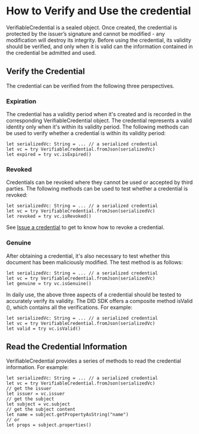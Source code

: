 # How to Verify and Use the credential

VerifiableCredential is a sealed object. Once created, the credential is protected by the issuer’s signature and cannot be modified - any modification will destroy its integrity. Before using the credential, its validity should be verified, and only when it is valid can the information contained in the credential be admitted and used.

## Verify the Credential

The credential can be verified from the following three perspectives.

### Expiration

The credential has a validity period when it's created and is recorded in the corresponding VerifiableCredential object. The credential represents a valid identity only when it's within its validity period. The following methods can be used to verify whether a credential is within its validity period:

```
let serializedVc: String = ... // a serialized credential
let vc = try VerifiableCredential.fromJson(serializedVc)
let expired = try vc.isExpired()
```

### Revoked

Credentials can be revoked where they cannot be used or accepted by third parties. The following methods can be used to test whether a credential is revoked:

```
let serializedVc: String = ... // a serialized credential
let vc = try VerifiableCredential.fromJson(serializedVc)
let revoked = try vc.isRevoked()
```

See [Issue a credential](publish-credential.md) to get to know how to revoke a credential.

### Genuine

After obtaining a credential, it's also necessary to test whether this document has been maliciously modified. The test method is as follows:

```
let serializedVc: String = ... // a serialized credential
let vc = try VerifiableCredential.fromJson(serializedVc)
let genuine = try vc.isGenuine()
```

In daily use, the above three aspects of a credential should be tested to accurately verify its validity. The DID SDK offers a composite method isValid (), which contains all the verifications. For example:

```
let serializedVc: String = ... // a serialized credential
let vc = try VerifiableCredential.fromJson(serializedVc)
let valid = try vc.isValid()
```

## Read the Credential Information

VerifiableCredential provides a series of methods to read the credential information. For example:

```
let serializedVc: String = ... // a serialized credential
let vc = try VerifiableCredential.fromJson(serializedVc)
// get the issuer
let issuer = vc.issuer
// get the subject
let subject = vc.subject
// get the subject content
let name = subject.getPropertyAsString("name")
// or
let props = subject.properties()
```
